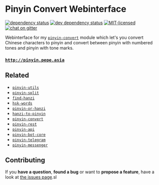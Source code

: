 # Pinyin Convert Webinterface

[![dependency status](https://img.shields.io/david/pepebecker/pinyin.svg)](https://david-dm.org/pepebecker/pinyin)
[![dev dependency status](https://img.shields.io/david/dev/pepebecker/pinyin.svg)](https://david-dm.org/pepebecker/pinyin#info=devDependencies)
[![MIT-licensed](https://img.shields.io/github/license/pepebecker/pinyin.svg)](https://opensource.org/licenses/MIT)
[![chat on gitter](https://badges.gitter.im/pepebecker.svg)](https://gitter.im/pepebecker)

Webinterface for my [`pinyin-convert`](https://github.com/pepebecker/pinyin-convert) module which let's you convert Chinese characters to pinyin and convert between pinyin with numbered tones and pinyin with tone marks.

### [`http://pinyin.pepe.asia`](http://pinyin.pepe.asia)

## Related

- [`pinyin-utils`](https://github.com/pepebecker/pinyin-utils)
- [`pinyin-split`](https://github.com/pepebecker/pinyin-split)
- [`find-hanzi`](https://github.com/pepebecker/find-hanzi)
- [`hsk-words`](https://github.com/pepebecker/hsk-words)
- [`pinyin-or-hanzi`](https://github.com/pepebecker/pinyin-or-hanzi)
- [`hanzi-to-pinyin`](https://github.com/pepebecker/hanzi-to-pinyin)
- [`pinyin-convert`](https://github.com/pepebecker/pinyin-convert)
- [`pinyin-rest`](https://github.com/pepebecker/pinyin-rest)
- [`pinyin-api`](https://github.com/pepebecker/pinyin-api)
- [`pinyin-bot-core`](https://github.com/pepebecker/pinyin-bot-core)
- [`pinyin-telegram`](https://github.com/pepebecker/pinyin-telegram)
- [`pinyin-messenger`](https://github.com/pepebecker/pinyin-messenger)

## Contributing

If you **have a question**, **found a bug** or want to **propose a feature**, have a look at [the issues page](https://github.com/pepebecker/pinyin/issues).sl
